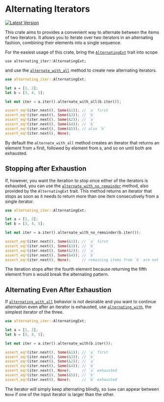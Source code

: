# Alternating Iterators

[![Latest Version](https://img.shields.io/crates/v/alternating-iter)](https://crates.io/crates/alternating-iter)

This crate aims to provides a convenient way to alternate between the items of two iterators. It allows you to iterate over two iterators in an alternating fashion, combining their elements into a single sequence.

For the easiest usage of this crate, bring the [`AlternatingExt`](crate::AlternatingExt) trait into scope

```rust, no_run
use alternating_iter::AlternatingExt;
```

and use the [`alternate_with_all`](AlternatingExt::alternate_with_all) method to create new alternating iterators.

```rust
use alternating_iter::AlternatingExt;

let a = [1, 2];
let b = [3, 4, 5];

let mut iter = a.iter().alternate_with_all(b.iter());

assert_eq!(iter.next(), Some(&1)); // `a` first
assert_eq!(iter.next(), Some(&3)); // `b`
assert_eq!(iter.next(), Some(&2)); // `a`
assert_eq!(iter.next(), Some(&4)); // `b`
assert_eq!(iter.next(), Some(&5)); // also `b`
assert_eq!(iter.next(), None);
```

By default the `alternate_with_all` method creates an iterator that returns an element from `a` first, followed by element from `b`, and so on until both are exhausted.

## Stopping after Exhaustion

If, however, you want the iteration to stop once either of the iterators is exhausted, you can use the [`alternate_with_no_remainder`](AlternatingExt::alternate_with_no_remainder) method, also provided by the `AlternatingExt` trait. This method returns an iterator that stops as soon as it needs to return more than one item consecutively from a single iterator.

```rust
use alternating_iter::AlternatingExt;

let a = [1, 2];
let b = [3, 4, 5];

let mut iter = a.iter().alternate_with_no_remainder(b.iter());

assert_eq!(iter.next(), Some(&1)); // `a` first
assert_eq!(iter.next(), Some(&3)); // `b`
assert_eq!(iter.next(), Some(&2)); // `a`
assert_eq!(iter.next(), Some(&4)); // `b`
assert_eq!(iter.next(), None);     // remaining items from `b` are not returned
```

The iteration stops after the fourth element because returning the fifth element from `b` would break the alternating pattern.

## Alternating Even After Exhaustion

If [`alternating_with_all`](AlternatingExt::alternate_with_all) behavior is not desirable and you want to continue alternation even after an iterator is exhausted, use [`alternating_with`](AlternatingExt::alternate_with), the simplest iterator of the three.

```rust
use alternating_iter::AlternatingExt;

let a = [1, 2];
let b = [3, 4, 5];

let mut iter = a.iter().alternate_with(b.iter());

assert_eq!(iter.next(), Some(&1)); // `a` first
assert_eq!(iter.next(), Some(&3)); // `b`
assert_eq!(iter.next(), Some(&2)); // `a`
assert_eq!(iter.next(), Some(&4)); // `b`
assert_eq!(iter.next(), None);     // `a` exhausted
assert_eq!(iter.next(), Some(&5)); // `b`
assert_eq!(iter.next(), None);     // `b` exhausted
```

The iterator will simply keep alternating blindly, so `Some` can appear between `None` if one of the input iterator is larger than the other.
